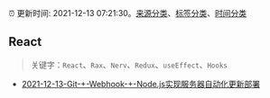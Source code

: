 :alarm_clock: 更新时间: 2021-12-13 07:21:30。[来源分类](../README.md)、[标签分类](../TAGS.md)、[时间分类](../TIMELINE.md)

## React


> 关键字：`React`、`Rax`、`Nerv`、`Redux`、`useEffect`、`Hooks`



- [2021-12-13-Git-+-Webhook-+-Node.js实现服务器自动化更新部署](https://toutiao.io/k/t3dx1h2) 